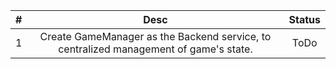 | # |                                         Desc                                          | Status |
|:-:|:-------------------------------------------------------------------------------------:|:------:|
| 1 | Create GameManager as the Backend service, to centralized management of game's state. |  ToDo  |